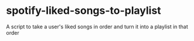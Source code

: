 # spotify-liked-songs-to-playlist
A script to take a user's liked songs in order and turn it into a playlist in that order
